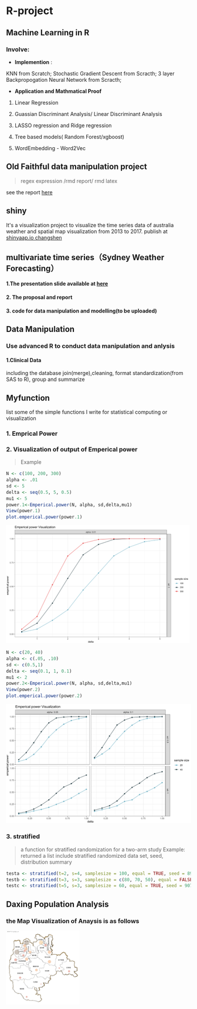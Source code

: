 # R-project

## Machine Learning in R

### Involve: 

* **Implemention** :

KNN from Scratch; Stochastic Gradient Descent from Scracth; 3 layer Backpropogation Neural Network from Scracth; 

* **Application and Mathmatical Proof**

1. Linear Regression 

2. Guassian Discriminant Analysis/ Linear Discriminant Analysis

3. LASSO regression and Ridge regression

4. Tree based models( Random Forest/xgboost)

5. WordEmbedding - Word2Vec


## Old Faithful data manipulation project
> regex expression /rmd report/ rmd latex

see the report [here](https://htmlpreview.github.io/?https://github.com/diana12333/R-project/blob/master/Old%20Faithful%20Raw%20Data%20manipulation%20and%20Modeling/OldFaithful_DanEdit.html)

## shiny

It's a visualization project to visualize the time series data of australia weather and spatial map visualization from 2013 to 2017.
publish at [shinyaap.io changshen](https://changshen.shinyapps.io/shiny/)

## multivariate time series（Sydney Weather Forecasting） 
#### 1.The presentation slide available at [here](https://slides.com/changshen/multivariate#/)
#### 2. The proposal and report
#### 3. code for data manipulation and modelling(to be uploaded)

## Data Manipulation
### Use advanced R to conduct data manipulation and anlysis 
#### 1.Clinical Data
including the database join(merge),cleaning, format standardization(from SAS to R), group and summarize

## Myfunction
list some of the simple functions I write for statistical computing or visualization
### 1. Emprical Power
### 2. Visualization of output of Emperical power

>Example
```r
N <- c(100, 200, 300)
alpha <- .01
sd <- 5
delta <- seq(0.5, 5, 0.5)
mu1 <- 5
power.1<-Emperical.power(N, alpha, sd,delta,mu1)
View(power.1)
plot.emperical.power(power.1)
```

<img src="https://github.com/diana12333/R-project/blob/master/Myfunction/image/EmpricalPower1.png" width="500">

```r
N <- c(20, 40)
alpha <- c(.05, .10)
sd <- c(0.5,1)
delta <- seq(0.1, 1, 0.1)
mu1 <- 2
power.2<-Emperical.power(N, alpha, sd,delta,mu1)
View(power.2)
plot.emperical.power(power.2)
```

<img src="https://github.com/diana12333/R-project/blob/master/Myfunction/image/EmpricalPower2.png" width="550">

### 3. stratified
> a function for stratified randomization for a two-arm study
> Example: returned a list include stratified randomized data set, seed, distribution summary
```r
testa <- stratified(t=2, s=4, samplesize = 100, equal = TRUE, seed = 89676);testa
testb <- stratified(t=3, s=3, samplesize = c(80, 70, 50), equal = FALSE, seed = 124589);testb
testc <- stratified(t=5, s=3, samplesize = 60, equal = TRUE, seed = 907563);testc
```


## Daxing Population Analysis
### the Map Visualization of Anaysis is as follows

<img src="https://github.com/diana12333/R-project/blob/master/DaxingPopulationAnalysis/map_new.gif" width="200">
